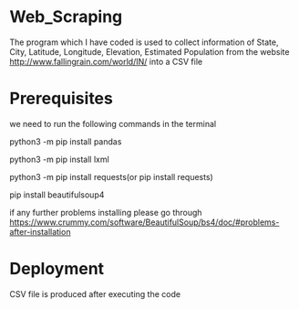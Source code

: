 # Web_Scraping
 
 The program which I have coded is used to collect information of State, City, Latitude, Longitude, Elevation, Estimated Population from the website http://www.fallingrain.com/world/IN/ into a CSV file
 
 # Prerequisites
 
 we need to run the following commands in the terminal
 
 python3 -m pip install pandas
 
 python3 -m pip install lxml
 
 python3 -m pip install requests(or pip install requests)
 
 pip install beautifulsoup4
 
 if any further problems installing please go through https://www.crummy.com/software/BeautifulSoup/bs4/doc/#problems-after-installation
 
 # Deployment
 
 CSV file is produced after executing the code
 
 
